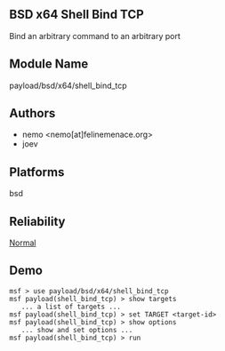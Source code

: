 ## BSD x64 Shell Bind TCP

Bind an arbitrary command to an arbitrary port


## Module Name
payload/bsd/x64/shell_bind_tcp

## Authors
* nemo <nemo[at]felinemenace.org>
* joev





## Platforms
bsd

## Reliability
[Normal](https://github.com/rapid7/metasploit-framework/wiki/Exploit-Ranking)

## Demo

```
msf > use payload/bsd/x64/shell_bind_tcp
msf payload(shell_bind_tcp) > show targets
   ... a list of targets ...
msf payload(shell_bind_tcp) > set TARGET <target-id>
msf payload(shell_bind_tcp) > show options
   ... show and set options ...
msf payload(shell_bind_tcp) > run
```
    
    
